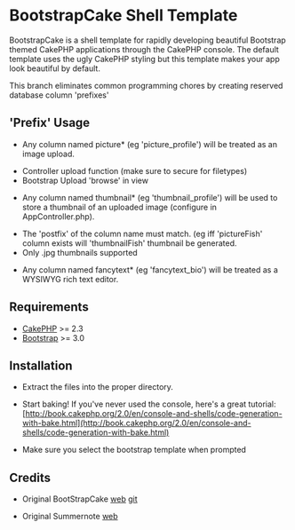 # BootstrapCake Shell Template

BootstrapCake is a shell template for rapidly developing beautiful Bootstrap themed CakePHP applications through the CakePHP console. The default template uses the ugly CakePHP styling but this template makes your app look beautiful by default.

This branch eliminates common programming chores by creating reserved database column 'prefixes'

## 'Prefix' Usage

* Any column named picture* (eg 'picture_profile') will be treated as an image upload.
 - Controller upload function (make sure to secure for filetypes)
 - Bootstrap Upload 'browse' in view


* Any column named thumbnail* (eg 'thumbnail_profile') will be used to store a thumbnail of an uploaded image (configure in AppController.php).
 - The 'postfix' of the column name must match. (eg iff 'pictureFish' column exists will 'thumbnailFish' thumbnail be generated.
 - Only .jpg thumbnails supported
 

* Any column named fancytext* (eg 'fancytext_bio') will be treated as a WYSIWYG rich text editor.

## Requirements

* [CakePHP](http://cakephp.org/) >= 2.3
* [Bootstrap](http://getbootstrap.com/) >= 3.0

## Installation

* Extract the files into the proper directory.

* Start baking! If you've never used the console, here's a great tutorial: [http://book.cakephp.org/2.0/en/console-and-shells/code-generation-with-bake.html](http://book.cakephp.org/2.0/en/console-and-shells/code-generation-with-bake.html)
* Make sure you select the bootstrap template when prompted


## Credits
* Original BootStrapCake [web](http://www.ekoim.com/blog/bootstrap-cakephp-bootstrapcake/)
 [git](https://github.com/EKOInternetMarketing/BootstrapCake)

* Original Summernote [web](http://hackerwins.github.io/summernote/)
